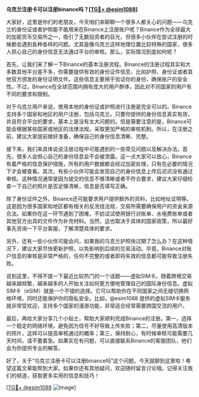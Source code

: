**乌克兰注册卡可以注册binance吗？[[TG💪+ @esim1088](https://t.me/s/esim1088)]**

大家好，这里是你们的老朋友，今天咱们来聊聊一个很多人都关心的问题——乌克兰的身份证或者护照能不能用来在Binance上注册账户呢？Binance作为全球最大的加密货币交易所之一，吸引了无数投资者的目光，但很多小伙伴在尝试注册的时候都会遇到各种各样的问题。尤其是像乌克兰这样地理位置比较特殊的国家，很多人担心自己的身份信息无法通过平台的审核。那么，实际情况到底如何呢？

首先，让我们来了解一下Binance的基本注册流程。Binance的注册过程其实和大多数其他平台差不多，你需要提供有效的身份证件信息，比如护照、身份证或者其他官方颁发的身份证明文件。这些信息主要用于验证你的身份，确保账户的安全性。不过，Binance在全球范围内拥有庞大的用户群体，因此对不同国家的用户有不同的要求和限制。

对于乌克兰用户来说，使用本地的身份证或护照进行注册是完全可以的。Binance支持多个国家和地区的用户注册，包括乌克兰。只要你提供的身份信息真实有效，并且符合平台的要求，基本上是没有太大问题的。但是需要注意的是，Binance可能会根据某些国家或地区的法律法规，采取更加严格的审核机制。所以，在注册之前，建议大家提前做好准备，确保自己的身份信息清晰、完整。

接下来，我们来具体说说注册过程中可能遇到的一些常见问题以及解决办法。首先，很多人会担心自己的身份信息会不会被泄露。这一点大家可以放心，Binance有着严格的信息保护措施，所有的用户数据都会经过加密处理，只有在必要的情况下才会被查看。其次，有些小伙伴可能会发现自己的身份信息上传后迟迟没有通过审核。这种情况通常是因为提交的信息不够清晰或者不符合要求，建议大家仔细检查一下自己的照片是否足够清晰，信息是否填写正确。

除了身份证件之外，Binance还可能要求用户提供额外的资料，比如地址证明等。这是因为很多国家和地区都有相关的反洗钱法规，交易所需要确保用户的资金来源合法。如果你在这一环节遇到了困难，不妨试试使用银行对账单、水电费账单或者其他官方出具的文件作为补充材料。当然，这也取决于具体的国家政策，所以最好事先咨询一下平台客服，了解清楚具体的要求。

另外，还有一些小伙伴可能会问，如果我的乌克兰护照快过期了怎么办？在这种情况下，建议大家尽快更新护照，以免影响到后续的交易活动。毕竟，Binance对账户信息的审核是非常严格的，任何不完整的或者即将失效的信息都可能导致注册失败。

说到这里，不得不提一下最近比较热门的一个话题——虚拟SIM卡。随着跨境交易越来越频繁，越来越多的人开始关注如何更方便地管理自己的国际身份信息。虚拟SIM卡（eSIM）就是一个不错的选择。它可以帮助你在不同国家之间无缝切换网络环境，同时还能保护你的隐私安全。比如，@esim1088 提供的虚拟SIM卡服务就非常受欢迎，支持多个国家的漫游功能，非常适合经常需要跨国交流的用户。

最后，再给大家分享几个小贴士，帮助大家顺利完成Binance的注册。第一，选择一个稳定的网络环境，避免因为信号不好导致上传失败；第二，尽量使用高清版本的照片，这样可以提高审核通过的概率；第三，保持耐心，有时候审核可能需要几天时间，请不要着急。如果实在有问题，可以直接联系Binance的客服团队，他们会为你提供专业的解答。

好了，关于“乌克兰注册卡可以注册binance吗”这个问题，今天就聊到这里啦！希望这篇文章能帮到大家。如果你还有其他疑问，欢迎随时留言讨论哦。记得关注我们的频道，获取更多实用的信息和技巧！

[[TG💪+ @esim1088](https://t.me/s/esim1088) ![Image](https://i.postimg.cc/4NQfJmqS/Snipaste-2025-05-13-00-14-12.png)]